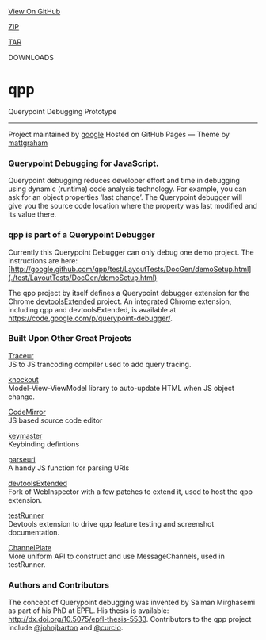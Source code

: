 [View On GitHub](https://github.com/google/qpp)

[ZIP](https://github.com/google/qpp/zipball/master)

[TAR](https://github.com/google/qpp/tarball/master)

DOWNLOADS

qpp
===

Querypoint Debugging Prototype

------------------------------------------------------------------------

<span class="credits left">Project maintained by [google](https://github.com/google)</span> <span class="credits right">Hosted on GitHub Pages — Theme by [mattgraham](http://twitter.com/#!/michigangraham)</span>

### Querypoint Debugging for JavaScript.

Querypoint debugging reduces developer effort and time in debugging using dynamic (runtime) code analysis technology. For example, you can ask for an object properties ‘last change’. The Querypoint debugger will give you the source code location where the property was last modified and its value there.

### qpp is part of a Querypoint Debugger

Currently this Querypoint Debugger can only debug one demo project. The instructions are here: [http://google.github.com/qpp/test/LayoutTests/DocGen/demoSetup.html](./test/LayoutTests/DocGen/demoSetup.html)

The qpp project by itself defines a Querypoint debugger extension for the Chrome [devtoolsExtended](https://github.com/google/devtoolsExtended) project. An integrated Chrome extension, including qpp and devtoolsExtended, is available at <a href="https://code.google.com/p/querypoint-debugger/" class="uri">https://code.google.com/p/querypoint-debugger/</a>.

### Built Upon Other Great Projects

[Traceur](http://code.google.com/p/traceur-compiler/)  
JS to JS trancoding compiler used to add query tracing.

[knockout](https://github.com/SteveSanderson/knockout)  
Model-View-ViewModel library to auto-update HTML when JS object change.

[CodeMirror](https://github.com/marijnh/CodeMirror)  
JS based source code editor

[keymaster](https://github.com/madrobby/keymaster)  
Keybinding defintions

[parseuri](http://blog.stevenlevithan.com/archives/parseuri)  
A handy JS function for parsing URIs

[devtoolsExtended](https://github.com/google/devtoolsExtended)  
Fork of WebInspector with a few patches to extend it, used to host the qpp extension.

[testRunner](https://github.com/google/testRunner)  
Devtools extension to drive qpp feature testing and screenshot documentation.

[ChannelPlate](https://github.com/google/ChannelPlate)  
More uniform API to construct and use MessageChannels, used in testRunner.

### Authors and Contributors

The concept of Querypoint debugging was invented by Salman Mirghasemi as part of his PhD at EPFL. His thesis is available: <a href="http://dx.doi.org/10.5075/epfl-thesis-5533" class="uri">http://dx.doi.org/10.5075/epfl-thesis-5533</a>. Contributors to the qpp project include <a href="https://github.com/johnjbarton" class="user-mention"><span class="citation" data-cites="johnjbarton">@johnjbarton</span></a> and <a href="https://github.com/curcio" class="user-mention"><span class="citation" data-cites="curcio">@curcio</span></a>.
